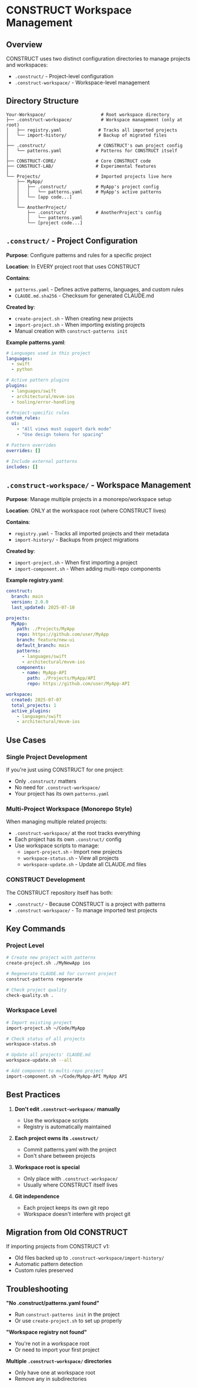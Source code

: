 # CONSTRUCT Workspace Management

## Overview

CONSTRUCT uses two distinct configuration directories to manage projects and workspaces:

- `.construct/` - Project-level configuration
- `.construct-workspace/` - Workspace-level management

## Directory Structure

```
Your-Workspace/                     # Root workspace directory
├── .construct-workspace/           # Workspace management (only at root)
│   ├── registry.yaml              # Tracks all imported projects
│   └── import-history/            # Backup of migrated files
│
├── .construct/                    # CONSTRUCT's own project config
│   └── patterns.yaml             # Patterns for CONSTRUCT itself
│
├── CONSTRUCT-CORE/               # Core CONSTRUCT code
├── CONSTRUCT-LAB/                # Experimental features
│
└── Projects/                     # Imported projects live here
    ├── MyApp/
    │   ├── .construct/           # MyApp's project config
    │   │   └── patterns.yaml     # MyApp's active patterns
    │   └── [app code...]
    │
    └── AnotherProject/
        ├── .construct/           # AnotherProject's config
        │   └── patterns.yaml
        └── [project code...]
```

## `.construct/` - Project Configuration

**Purpose**: Configure patterns and rules for a specific project

**Location**: In EVERY project root that uses CONSTRUCT

**Contains**:
- `patterns.yaml` - Defines active patterns, languages, and custom rules
- `CLAUDE.md.sha256` - Checksum for generated CLAUDE.md

**Created by**:
- `create-project.sh` - When creating new projects
- `import-project.sh` - When importing existing projects
- Manual creation with `construct-patterns init`

**Example patterns.yaml**:
```yaml
# Languages used in this project
languages:
  - swift
  - python

# Active pattern plugins
plugins:
  - languages/swift
  - architectural/mvvm-ios
  - tooling/error-handling

# Project-specific rules
custom_rules:
  ui:
    - "All views must support dark mode"
    - "Use design tokens for spacing"

# Pattern overrides
overrides: []

# Include external patterns
includes: []
```

## `.construct-workspace/` - Workspace Management

**Purpose**: Manage multiple projects in a monorepo/workspace setup

**Location**: ONLY at the workspace root (where CONSTRUCT lives)

**Contains**:
- `registry.yaml` - Tracks all imported projects and their metadata
- `import-history/` - Backups from project migrations

**Created by**:
- `import-project.sh` - When first importing a project
- `import-component.sh` - When adding multi-repo components

**Example registry.yaml**:
```yaml
construct:
  branch: main
  version: 2.0.0
  last_updated: 2025-07-10

projects:
  MyApp:
    path: ./Projects/MyApp
    repo: https://github.com/user/MyApp
    branch: feature/new-ui
    default_branch: main
    patterns:
      - languages/swift
      - architectural/mvvm-ios
    components:
      - name: MyApp-API
        path: ./Projects/MyApp/API
        repo: https://github.com/user/MyApp-API

workspace:
  created: 2025-07-07
  total_projects: 1
  active_plugins:
    - languages/swift
    - architectural/mvvm-ios
```

## Use Cases

### Single Project Development

If you're just using CONSTRUCT for one project:
- Only `.construct/` matters
- No need for `.construct-workspace/`
- Your project has its own `patterns.yaml`

### Multi-Project Workspace (Monorepo Style)

When managing multiple related projects:
- `.construct-workspace/` at the root tracks everything
- Each project has its own `.construct/` config
- Use workspace scripts to manage:
  - `import-project.sh` - Import new projects
  - `workspace-status.sh` - View all projects
  - `workspace-update.sh` - Update all CLAUDE.md files

### CONSTRUCT Development

The CONSTRUCT repository itself has both:
- `.construct/` - Because CONSTRUCT is a project with patterns
- `.construct-workspace/` - To manage imported test projects

## Key Commands

### Project Level
```bash
# Create new project with patterns
create-project.sh ./MyNewApp ios

# Regenerate CLAUDE.md for current project
construct-patterns regenerate

# Check project quality
check-quality.sh .
```

### Workspace Level
```bash
# Import existing project
import-project.sh ~/Code/MyApp

# Check status of all projects
workspace-status.sh

# Update all projects' CLAUDE.md
workspace-update.sh --all

# Add component to multi-repo project
import-component.sh ~/Code/MyApp-API MyApp API
```

## Best Practices

1. **Don't edit `.construct-workspace/` manually**
   - Use the workspace scripts
   - Registry is automatically maintained

2. **Each project owns its `.construct/`**
   - Commit patterns.yaml with the project
   - Don't share between projects

3. **Workspace root is special**
   - Only place with `.construct-workspace/`
   - Usually where CONSTRUCT itself lives

4. **Git independence**
   - Each project keeps its own git repo
   - Workspace doesn't interfere with project git

## Migration from Old CONSTRUCT

If importing projects from CONSTRUCT v1:
- Old files backed up to `.construct-workspace/import-history/`
- Automatic pattern detection
- Custom rules preserved

## Troubleshooting

**"No .construct/patterns.yaml found"**
- Run `construct-patterns init` in the project
- Or use `create-project.sh` to set up properly

**"Workspace registry not found"**
- You're not in a workspace root
- Or need to import your first project

**Multiple `.construct-workspace/` directories**
- Only have one at workspace root
- Remove any in subdirectories